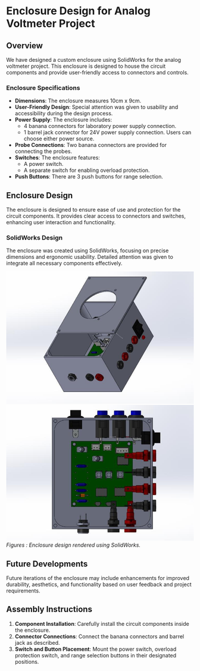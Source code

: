 # Enclosure Design for Analog Voltmeter Project

## Overview

We have designed a custom enclosure using SolidWorks for the analog voltmeter project. This enclosure is designed to house the circuit components and provide user-friendly access to connectors and controls.

### Enclosure Specifications

- **Dimensions**: The enclosure measures 10cm x 9cm.
- **User-Friendly Design**: Special attention was given to usability and accessibility during the design process.
- **Power Supply**: The enclosure includes:
  - 4 banana connectors for laboratory power supply connection.
  - 1 barrel jack connector for 24V power supply connection. Users can choose either power source.
- **Probe Connections**: Two banana connectors are provided for connecting the probes.
- **Switches**: The enclosure features:
  - A power switch.
  - A separate switch for enabling overload protection.
- **Push Buttons**: There are 3 push buttons for range selection.

## Enclosure Design

The enclosure is designed to ensure ease of use and protection for the circuit components. It provides clear access to connectors and switches, enhancing user interaction and functionality.

### SolidWorks Design

The enclosure was created using SolidWorks, focusing on precise dimensions and ergonomic usability. Detailed attention was given to integrate all necessary components effectively.

![Enclosure Design](../Images/Enclosure1.jpg)
![Enclosure Design](../Images/Enclosure3.jpg)
*Figures : Enclosure design rendered using SolidWorks.*

## Future Developments

Future iterations of the enclosure may include enhancements for improved durability, aesthetics, and functionality based on user feedback and project requirements.

## Assembly Instructions

1. **Component Installation**: Carefully install the circuit components inside the enclosure.
2. **Connector Connections**: Connect the banana connectors and barrel jack as described.
3. **Switch and Button Placement**: Mount the power switch, overload protection switch, and range selection buttons in their designated positions.


